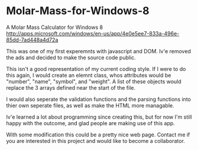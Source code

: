 Molar-Mass-for-Windows-8
========================

A Molar Mass Calculator for Windows 8   
http://apps.microsoft.com/windows/en-us/app/4e0e5ee7-833a-496e-85dd-7ad448a4d72a

This was one of my first experemnts with javascript and DOM. Iv'e removed the ads and decided to make the source code public.

This isn't a good representation of my current coding style. If I were to do this again, I would create an elemnt class, whos attributes would be "number", "name", "symbol", and "weight". A list of these objects would replace the 3 arrays defined near the start of the file.
    
I would also seperate the validation functions and the parsing functions into thier own seperate files, as well as make the HTML more managable.

Iv'e learned a lot about programming since creating this, but for now I'm still happy with the outcome, and glad people are making use of this app.

With some modification this could be a pretty nice web page. Contact me if you are interested in this project and would like to become a collaborator. 
